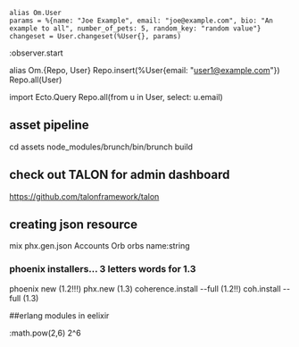 


```
alias Om.User
params = %{name: "Joe Example", email: "joe@example.com", bio: "An example to all", number_of_pets: 5, random_key: "random value"}
changeset = User.changeset(%User{}, params)
```


:observer.start

alias Om.{Repo, User}
Repo.insert(%User{email: "user1@example.com"})
Repo.all(User)

import Ecto.Query
Repo.all(from u in User, select: u.email)


## asset pipeline 

cd assets
node_modules/brunch/bin/brunch build


## check out TALON for admin dashboard
https://github.com/talonframework/talon


## creating json resource

mix phx.gen.json Accounts Orb orbs name:string


### phoenix installers... 3 letters words for 1.3
phoenix new (1.2!!!)
phx.new  (1.3) 
coherence.install --full  (1.2!!)
coh.install --full (1.3)


##erlang modules in eelixir

:math.pow(2,6)  2^6
